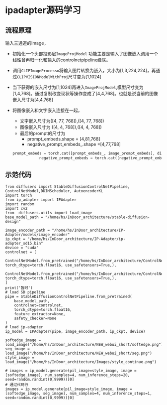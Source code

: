 # ipadapter源码学习

## 流程原理

输入三通道的Image，

- 初始化一个头部投影层`ImageProjModel` 功能主要是输入了图像嵌入调用一个线性曾再归一化和输入的controlnetpipeline级联。

- 调用`CLIPImageProcesso`将输入图片转换为嵌入，大小为[1,3,224,224]，再通过`CLIPVISIONModelWithProj`尺寸变为[1,1024]

- 当下获得的嵌入尺寸为[1,1024]再进入`ImageProjModel`,模型尺寸变为[1,4,768]。通过复制改变现状等操作变成了[4,4,768]。也就是说当前的图像嵌入尺寸为[4,4,768]

- 将图像嵌入和文字嵌入连接在一起，

  - 文字嵌入尺寸为([4, 77, 768]),([4, 77, 768])
  - 图像嵌入尺寸为 ([4, 4, 768]),([4, 4, 768])
  - 最后的prompt的尺寸为
    - prompt_embeds.shape = [4,81,768]
    - negative_prompt_embeds_.shape =[4,77,768]

  ``` python
  prompt_embeds = torch.cat([prompt_embeds_, image_prompt_embeds], dim=1)
              negative_prompt_embeds = torch.cat([negative_prompt_embeds_, uncond_image_prompt_embeds], dim=1)
  ```

  



## 示范代码

```
from diffusers import StableDiffusionControlNetPipeline, ControlNetModel,DDIMScheduler, AutoencoderKL
import torch 
from ip_adapter import IPAdapter
import random 
import cv2 
from  diffusers.utils import load_image 
base_model_path = "/home/hs/InDoor_architecture/stable-diffusion-design"

image_encoder_path = "/home/hs/InDoor_architecture/IP-Adapter/models/image_encoder"
ip_ckpt = "/home/hs/InDoor_architecture/IP-Adapter/ip-adapter_sd15.bin"
device = "cuda"
controlnet = [
    ControlNetModel.from_pretrained("/home/hs/InDoor_architecture/ControlNet/models/SoftEdge", torch_dtype=torch.float16, use_safetensors=True,),
    ControlNetModel.from_pretrained("/home/hs/InDoor_architecture/ControlNet/models/Seg", torch_dtype=torch.float16, use_safetensors=True,),    
]
print('暂时')
# load SD pipeline
pipe = StableDiffusionControlNetPipeline.from_pretrained(
    base_model_path,
    controlnet=controlnet,
    torch_dtype=torch.float16,
    feature_extractor=None,
    safety_checker=None
)
# load ip-adapter
ip_model = IPAdapter(pipe, image_encoder_path, ip_ckpt, device)

softedge_image = load_image("/home/hs/InDoor_architecture/NEW_webui_short/softedge.png")
seg_image = load_image("/home/hs/InDoor_architecture/NEW_webui_short/seg.png")
style_image = load_image("/home/hs/InDoor_architecture/Images/style_continue.png")

# images = ip_model.generate(pil_image=style_image, image = [softedge_image], num_samples=4, num_inference_steps=20, seed=random.randint(0,9999))[0]
# 通过代码行
images = ip_model.generate(pil_image=style_image, image = [softedge_image, seg_image], num_samples=4, num_inference_steps=1, seed=random.randint(0,9999))[0]

```



